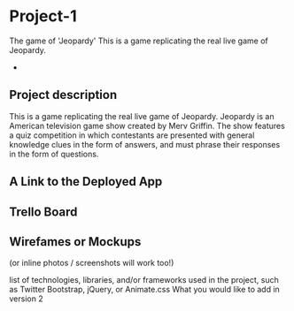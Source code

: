 # Project-1

The game of 'Jeopardy'
This is a game replicating the real live game of Jeopardy.

-


Project description
-
This is a game replicating the real live game of Jeopardy. Jeopardy is an American television game show created by Merv Griffin. The show features a quiz competition in which contestants are presented with general knowledge clues in the form of answers, and must phrase their responses in the form of questions. 

A Link to the Deployed App
-

Trello Board
-

Wirefames or Mockups 
-
(or inline photos / screenshots will work too!)


list of technologies, libraries, and/or frameworks used in the project, such as Twitter Bootstrap, jQuery, or Animate.css
What you would like to add in version 2